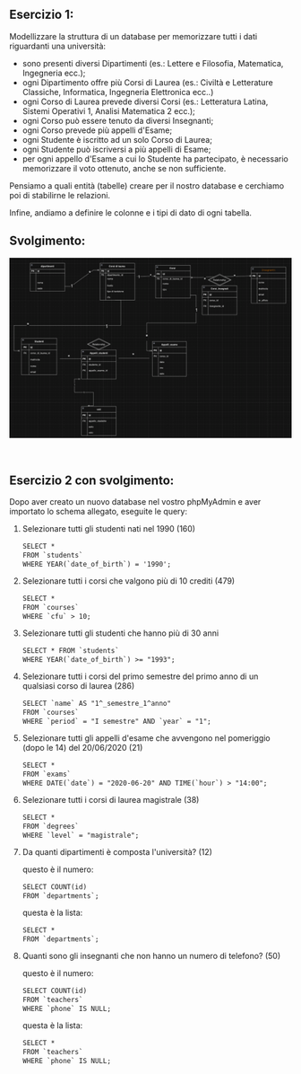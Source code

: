 ## Esercizio 1:

Modellizzare la struttura di un database per memorizzare tutti i dati riguardanti una università:

- sono presenti diversi Dipartimenti (es.: Lettere e Filosofia, Matematica, Ingegneria ecc.);
- ogni Dipartimento offre più Corsi di Laurea (es.: Civiltà e Letterature Classiche, Informatica, Ingegneria Elettronica ecc..)
- ogni Corso di Laurea prevede diversi Corsi (es.: Letteratura Latina, Sistemi Operativi 1, Analisi Matematica 2 ecc.);
- ogni Corso può essere tenuto da diversi Insegnanti;
- ogni Corso prevede più appelli d'Esame;
- ogni Studente è iscritto ad un solo Corso di Laurea;
- ogni Studente può iscriversi a più appelli di Esame;
- per ogni appello d'Esame a cui lo Studente ha partecipato, è necessario memorizzare il voto ottenuto, anche se non sufficiente.

Pensiamo a quali entità (tabelle) creare per il nostro database e cerchiamo poi di stabilirne le relazioni.

Infine, andiamo a definire le colonne e i tipi di dato di ogni tabella.

## Svolgimento:

![alt text](<immagine db.png>)

<br>

## Esercizio 2 con svolgimento:

Dopo aver creato un nuovo database nel vostro phpMyAdmin e aver importato lo schema allegato, eseguite le query:

1.  Selezionare tutti gli studenti nati nel 1990 (160)

    ```
    SELECT *
    FROM `students`
    WHERE YEAR(`date_of_birth`) = '1990';
    ```

2.  Selezionare tutti i corsi che valgono più di 10 crediti (479)

    ```
    SELECT *
    FROM `courses`
    WHERE `cfu` > 10;
    ```

3.  Selezionare tutti gli studenti che hanno più di 30 anni

    ```
    SELECT * FROM `students`
    WHERE YEAR(`date_of_birth`) >= "1993";
    ```

4.  Selezionare tutti i corsi del primo semestre del primo anno di un qualsiasi corso di laurea (286)

    ```
    SELECT `name` AS "1^_semestre_1^anno"
    FROM `courses`
    WHERE `period` = "I semestre" AND `year` = "1";
    ```

5.  Selezionare tutti gli appelli d'esame che avvengono nel pomeriggio (dopo le 14) del 20/06/2020 (21)

    ```
    SELECT *
    FROM `exams`
    WHERE DATE(`date`) = "2020-06-20" AND TIME(`hour`) > "14:00";
    ```

6.  Selezionare tutti i corsi di laurea magistrale (38)

    ```
    SELECT *
    FROM `degrees`
    WHERE `level` = "magistrale";
    ```

7.  Da quanti dipartimenti è composta l'università? (12)

    questo è il numero:

    ```
    SELECT COUNT(id)
    FROM `departments`;
    ```

    questa è la lista:

    ```
    SELECT *
    FROM `departments`;
    ```

8.  Quanti sono gli insegnanti che non hanno un numero di telefono? (50)

    questo è il numero:

    ```
    SELECT COUNT(id)
    FROM `teachers`
    WHERE `phone` IS NULL;
    ```

    questa è la lista:

    ```
    SELECT *
    FROM `teachers`
    WHERE `phone` IS NULL;
    ```
